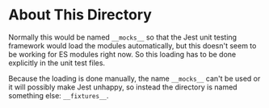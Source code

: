 # About This Directory

Normally this would be named `__mocks__` so that the Jest unit testing framework
would load the modules automatically, but this doesn't seem to be working for
ES modules right now. So this loading has to be done explicitly in the unit
test files.

Because the loading is done manually, the name `__mocks__` can't be used or
it will possibly make Jest unhappy, so instead the directory is named
something else: `__fixtures__`.